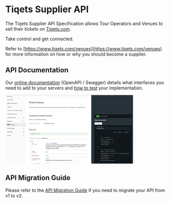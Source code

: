 # Tiqets Supplier API

The Tiqets Supplier API Specification allows Tour Operators and Venues to sell their tickets on [Tiqets.com](https://www.tiqets.com/).

Take control and get connected.

Refer to [https://www.tiqets.com/venues](https://www.tiqets.com/venues) for more information on how or why you should become a supplier.


## API Documentation

Our [online documentation](https://tiqets.github.io/supplier-api/) (OpenAPI / Swagger) details what interfaces you need to add to your servers and [how to test](https://tiqets.github.io/supplier-api/#section/Development-tools) your implementation.

[![Documentation screenshot](docs/spec.png)](https://tiqets.github.io/supplier-api/)

## API Migration Guide

Please refer to the [API Migration Guide](MIGRATION.md) if you need to migrate your API from v1 to v2.
